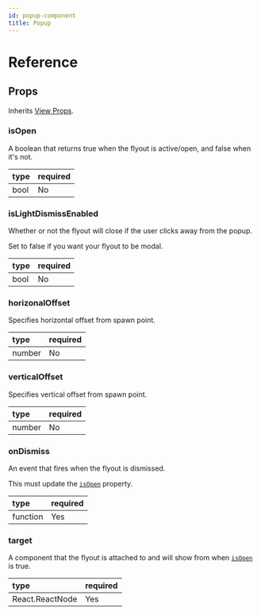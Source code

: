 ```yaml
---
id: popup-component
title: Popup
---
```


# Reference

## Props

Inherits [View Props](https://reactnative.dev/docs/view#props).

### isOpen

A boolean that returns true when the flyout is active/open, and false when it's not.

| type | required |
|:--|:--|
| bool | No |

### isLightDismissEnabled

Whether or not the flyout will close if the user clicks away from the popup.

Set to false if you want your flyout to be modal.

| type | required |
|:--|:--|
| bool | No |

### horizonalOffset

Specifies horizontal offset from spawn point.

| type | required |
|:--|:--|
| number | No |

### verticalOffset

Specifies vertical offset from spawn point.

| type | required |
|:--|:--|
| number | No |

### onDismiss

An event that fires when the flyout is dismissed.

This must update the [`isOpen`](#isopen) property.

| type | required |
|:--|:--|
| function | Yes |

### target

A component that the flyout is attached to and will show from when [`isOpen`](flyout-component-windows.md#isopen) is true.

| type | required |
|:--|:--|
| React.ReactNode | Yes |
